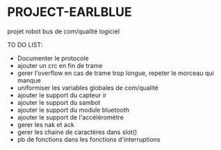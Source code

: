 # PROJECT-EARLBLUE
projet robot bus de com/qualité logiciel

TO DO LIST:
- Documenter le protocole
- ajouter un crc en fin de trame
- gerer l'overflow en cas de trame trop longue, repeter le morceau qui manque
- uniformiser les variables globales de com/qualité
- ajouter le support du capteur ir
- ajouter le support du sambot
- ajouter le support du module bluetooth
- ajouter le support de l'accéléromètre
- gerer les nak et ack
- gerer les chaine de caractères dans slot()
- pb de fonctions dans les fonctions d'interruptions